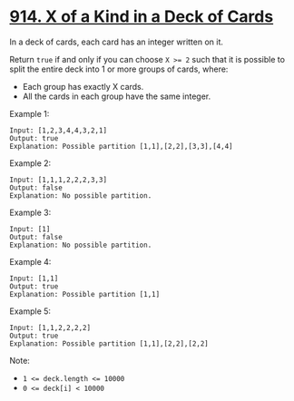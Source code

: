 # [914. X of a Kind in a Deck of Cards](https://leetcode-cn.com/problems/x-of-a-kind-in-a-deck-of-cards/)

In a deck of cards, each card has an integer written on it.

Return `true` if and only if you can choose `X >= 2` such that it is possible to split the entire deck into 1 or more groups of cards, where:

- Each group has exactly X cards.
- All the cards in each group have the same integer.

Example 1:

```text
Input: [1,2,3,4,4,3,2,1]
Output: true
Explanation: Possible partition [1,1],[2,2],[3,3],[4,4]
```

Example 2:

```text
Input: [1,1,1,2,2,2,3,3]
Output: false
Explanation: No possible partition.
```

Example 3:

```text
Input: [1]
Output: false
Explanation: No possible partition.
```

Example 4:

```text
Input: [1,1]
Output: true
Explanation: Possible partition [1,1]
```

Example 5:

```text
Input: [1,1,2,2,2,2]
Output: true
Explanation: Possible partition [1,1],[2,2],[2,2]
```

Note:

- `1 <= deck.length <= 10000`
- `0 <= deck[i] < 10000`